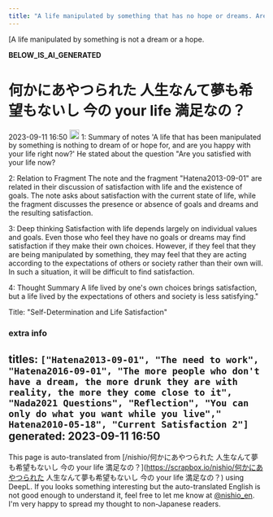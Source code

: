 ```yaml
---
title: "A life manipulated by something that has no hope or dreams. Are you satisfied with your life now?"
---
```


[A life manipulated by something is not a dream or a hope.


__BELOW_IS_AI_GENERATED__
# 何かにあやつられた 人生なんて夢も希望もないし 今の your life 満足なの？
 2023-09-11 16:50 <img src='https://scrapbox.io/api/pages/nishio-en/omni/icon' alt='omni.icon' height="19.5"/>
1: Summary of notes
'A life that has been manipulated by something is nothing to dream of or hope for, and are you happy with your life right now?' He stated about the question "Are you satisfied with your life now?

2: Relation to Fragment
The note and the fragment "Hatena2013-09-01" are related in their discussion of satisfaction with life and the existence of goals. The note asks about satisfaction with the current state of life, while the fragment discusses the presence or absence of goals and dreams and the resulting satisfaction.

3: Deep thinking
Satisfaction with life depends largely on individual values and goals. Even those who feel they have no goals or dreams may find satisfaction if they make their own choices. However, if they feel that they are being manipulated by something, they may feel that they are acting according to the expectations of others or society rather than their own will. In such a situation, it will be difficult to find satisfaction.

4: Thought Summary
A life lived by one's own choices brings satisfaction, but a life lived by the expectations of others and society is less satisfying."

Title: "Self-Determination and Life Satisfaction"

### extra info
titles: `["Hatena2013-09-01", "The need to work", "Hatena2016-09-01", "The more people who don't have a dream, the more drunk they are with reality, the more they come close to it", "Nada2021 Questions", "Reflection", "You can only do what you want while you live"," Hatena2010-05-18", "Current Satisfaction 2"]`
generated: 2023-09-11 16:50
---
This page is auto-translated from [/nishio/何かにあやつられた 人生なんて夢も希望もないし 今の your life 満足なの？](https://scrapbox.io/nishio/何かにあやつられた 人生なんて夢も希望もないし 今の your life 満足なの？) using DeepL. If you looks something interesting but the auto-translated English is not good enough to understand it, feel free to let me know at [@nishio_en](https://twitter.com/nishio_en). I'm very happy to spread my thought to non-Japanese readers.